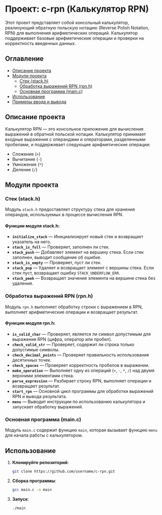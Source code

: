 # Проект: c-rpn (Калькулятор RPN)

Этот проект представляет собой консольный калькулятор, реализующий обратную польскую нотацию (Reverse Polish Notation, RPN) для выполнения арифметических операций. Калькулятор поддерживает базовые арифметические операции и проверки на корректность введенных данных.

## Оглавление

- [Описание проекта](#описание-проекта)
- [Модули проекта](#модули-проекта)
  - [Стек (stack.h)](#стек-stackh)
  - [Обработка выражений RPN (rpn.h)](#обработка-выражений-rpn-rpnh)
  - [Основная программа (main.c)](#основная-программа-mainc)
- [Использование](#использование)
- [Примеры ввода и вывода](#примеры-ввода-и-вывода)

## Описание проекта

Калькулятор RPN — это консольное приложение для вычисления выражений в обратной польской нотации. Калькулятор принимает входные выражения с операндами и операторами, разделенными пробелами, и поддерживает следующие арифметические операции:
- Сложение (`+`)
- Вычитание (`-`)
- Умножение (`*`)
- Деление (`/`)

## Модули проекта

### Стек (stack.h)

Модуль `stack.h` предоставляет структуру стека для хранения операндов, используемых в процессе вычисления RPN.

#### Функции модуля stack.h:

- **`initialize_stack`** — Инициализирует новый стек и возвращает указатель на него.
- **`stack_is_full`** — Проверяет, заполнен ли стек.
- **`stack_push`** — Добавляет элемент на вершину стека. Если стек заполнен, выводит сообщение об ошибке.
- **`stack_is_empty`** — Проверяет, пуст ли стек.
- **`stack_pop`** — Удаляет и возвращает элемент с вершины стека. Если стек пуст, возвращает ошибку `STACK_UNDERFLOW_ERR`.
- **`stack_peek`** — Возвращает значение элемента на вершине стека без удаления.

### Обработка выражений RPN (rpn.h)

Модуль `rpn.h` выполняет обработку строки с выражением в RPN, выполняет арифметические операции и возвращает результат.

#### Функции модуля rpn.h:

- **`is_valid_char`** — Проверяет, является ли символ допустимым для выражения RPN (цифра, оператор или пробел).
- **`check_valid_str`** — Проверяет, содержит ли строка только допустимые символы.
- **`check_decimal_points`** — Проверяет правильность использования десятичных точек.
- **`check_spaces`** — Проверяет корректность пробелов в выражении.
- **`make_operation`** — Выполняет одну из операций (`+`, `-`, `*`, `/`) над двумя верхними элементами стека.
- **`parse_expression`** — Разбирает строку RPN, выполняет операции и возвращает результат.
- **`start_rpn`** — Основной цикл программы для обработки выражений RPN и вывода результата.
- **`menu`** — Выводит инструкции по использованию калькулятора и запускает обработку выражений.

### Основная программа (main.c)

Модуль `main.c` содержит функцию `main`, которая вызывает функцию `menu` для начала работы с калькулятором.

## Использование

1. **Клонируйте репозиторий**:
   ```bash
   git clone https://github.com/username/c-rpn.git
   ```
2. **Сборка программы**:
   ```bash
   gcc main.c -o main
   ```
3. **Запуск**:
    ```bash
   ./main
   ```
